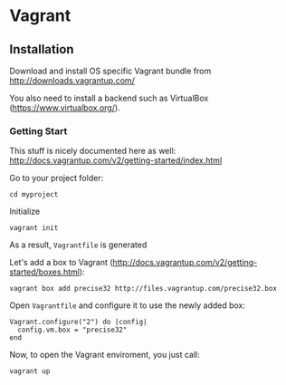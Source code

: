 # Vagrant

## Installation

Download and install OS specific Vagrant bundle from http://downloads.vagrantup.com/

You also need to install a backend such as VirtualBox (<https://www.virtualbox.org/>).

### Getting Start

This stuff is nicely documented here as well: http://docs.vagrantup.com/v2/getting-started/index.html

Go to your project folder:

    cd myproject
    
Initialize

    vagrant init
    
As a result, `Vagrantfile` is generated

Let's add a box to Vagrant (<http://docs.vagrantup.com/v2/getting-started/boxes.html>):

    vagrant box add precise32 http://files.vagrantup.com/precise32.box

Open `Vagrantfile` and configure it to use the newly added box:

    Vagrant.configure("2") do |config|
      config.vm.box = "precise32"
    end

Now, to open the Vagrant enviroment, you just call:

    vagrant up
